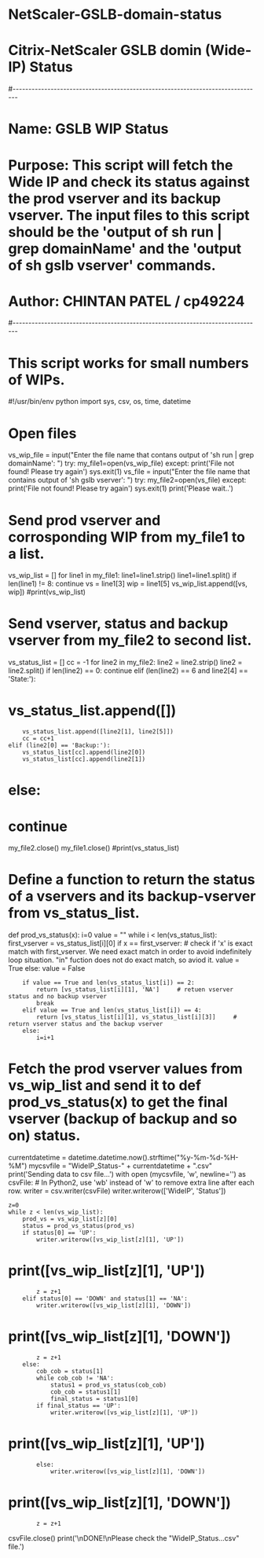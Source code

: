 # NetScaler-GSLB-domain-status
# Citrix-NetScaler GSLB domin (Wide-IP) Status

#-------------------------------------------------------------------------------
# Name:        GSLB WIP Status
# Purpose:     This script will fetch the Wide IP and check its status against the prod vserver and its backup vserver. The input files to this script should be the 'output of sh run | grep domainName' and the 'output of sh gslb vserver' commands.
#
# Author:      CHINTAN PATEL / cp49224
#-------------------------------------------------------------------------------
# This script works for small numbers of WIPs.
#!/usr/bin/env python
import sys, csv, os, time, datetime
# Open files
vs_wip_file = input("Enter the file name that contans output of 'sh run | grep domainName': ")
try:
    my_file1=open(vs_wip_file)
except:
    print('File not found! Please try again')
    sys.exit(1)
vs_file = input("Enter the file name that contains output of 'sh gslb vserver': ")
try:
    my_file2=open(vs_file)
except:
    print('File not found! Please try again')
    sys.exit(1)
print('Please wait..')
# Send prod vserver and corrosponding WIP from my_file1 to a list.
vs_wip_list = []
for line1 in my_file1:
    line1=line1.strip()
    line1=line1.split()
    if len(line1) != 8:
        continue
    vs = line1[3]
    wip = line1[5]
    vs_wip_list.append([vs, wip])
#print(vs_wip_list)

# Send vserver, status and backup vserver from my_file2 to second list.

vs_status_list = []
cc = -1
for line2 in my_file2:
    line2 = line2.strip()
    line2 = line2.split()
    if len(line2) == 0:
        continue
    elif (len(line2) == 6 and line2[4] == 'State:'):
#        vs_status_list.append([])
        vs_status_list.append([line2[1], line2[5]])
        cc = cc+1
    elif (line2[0] == 'Backup:'):
        vs_status_list[cc].append(line2[0])
        vs_status_list[cc].append(line2[1])
#    else:
#        continue
my_file2.close()
my_file1.close()
#print(vs_status_list)

# Define a function to return the status of a vservers and its backup-vserver from vs_status_list.

def prod_vs_status(x):
    i=0
    value = ""
    while i < len(vs_status_list):
        first_vserver = vs_status_list[i][0]
        if x == first_vserver:     # check if 'x' is exact match with first_vserver. We need exact match in order to avoid indefinitely loop situation. "in" fuction does not do exact match, so aviod it.
            value = True
        else:
            value = False

        if value == True and len(vs_status_list[i]) == 2:
            return [vs_status_list[i][1], 'NA']     # retuen vserver status and no backup vserver
            break
        elif value == True and len(vs_status_list[i]) == 4:
            return [vs_status_list[i][1], vs_status_list[i][3]]     # return vserver status and the backup vserver
        else:
            i=i+1

# Fetch the prod vserver values from vs_wip_list and send it to def prod_vs_status(x) to get the final vserver (backup of backup and so on) status.

currentdatetime = datetime.datetime.now().strftime("%y-%m-%d-%H-%M")
mycsvfile = "WideIP_Status-" + currentdatetime + ".csv"
print('Sending data to csv file...')
with open (mycsvfile, 'w', newline='') as csvFile:     # In Python2, use 'wb' instead of 'w' to remove extra line after each row.
    writer = csv.writer(csvFile)
    writer.writerow(['WideIP', 'Status'])

    z=0
    while z < len(vs_wip_list):
        prod_vs = vs_wip_list[z][0]
        status = prod_vs_status(prod_vs)
        if status[0] == 'UP':
            writer.writerow([vs_wip_list[z][1], 'UP'])
#            print([vs_wip_list[z][1], 'UP'])
            z = z+1
        elif status[0] == 'DOWN' and status[1] == 'NA':
            writer.writerow([vs_wip_list[z][1], 'DOWN'])
#            print([vs_wip_list[z][1], 'DOWN'])
            z = z+1
        else:
            cob_cob = status[1]
            while cob_cob != 'NA':
                status1 = prod_vs_status(cob_cob)
                cob_cob = status1[1]
                final_status = status1[0]
            if final_status == 'UP':
                writer.writerow([vs_wip_list[z][1], 'UP'])
#                print([vs_wip_list[z][1], 'UP'])
            else:
                writer.writerow([vs_wip_list[z][1], 'DOWN'])
#                print([vs_wip_list[z][1], 'DOWN'])
            z = z+1
csvFile.close()
print('\nDONE!\nPlease check the "WideIP_Status...csv" file.')
